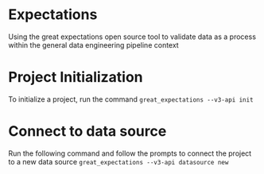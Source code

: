 # Expectations
Using the great expectations open source tool to validate data as a process within the general data engineering pipeline context

# Project Initialization
 To initialize a project, run the command `great_expectations --v3-api init`
# Connect to data source 
Run the following command and follow the prompts to connect the project to a new data source `great_expectations --v3-api datasource new`